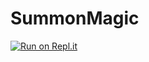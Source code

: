 # SummonMagic

[![Run on Repl.it](https://repl.it/badge/github/tmddud333/SummonMagic)](https://repl.it/github/tmddud333/SummonMagic)